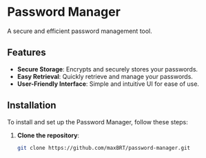 # Password Manager

A secure and efficient password management tool.

## Features

- **Secure Storage**: Encrypts and securely stores your passwords.
- **Easy Retrieval**: Quickly retrieve and manage your passwords.
- **User-Friendly Interface**: Simple and intuitive UI for ease of use.

## Installation

To install and set up the Password Manager, follow these steps:

1. **Clone the repository**:
   ```sh
   git clone https://github.com/maxBRT/password-manager.git
